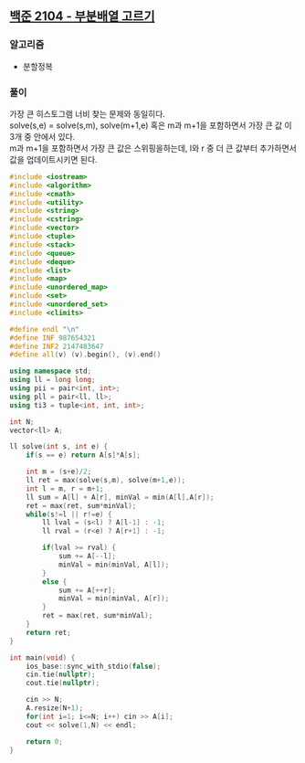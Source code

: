 ## [백준 2104 - 부분배열 고르기](https://www.acmicpc.net/problem/2104)

### 알고리즘
- 분할정복

### 풀이
가장 큰 히스토그램 너비 찾는 문제와 동일히다.  
solve(s,e) = solve(s,m), solve(m+1,e) 혹은 m과 m+1을 포함하면서 가장 큰 값 이 3개 중 안에서 있다.  
m과 m+1을 포함하면서 가장 큰 값은 스위핑을하는데, l와 r 중 더 큰 값부터 추가하면서 값을 업데이트시키면 된다.

```c++
#include <iostream>
#include <algorithm>
#include <cmath>
#include <utility>
#include <string>
#include <cstring>
#include <vector>
#include <tuple>
#include <stack>
#include <queue>
#include <deque>
#include <list>
#include <map>
#include <unordered_map>
#include <set>
#include <unordered_set>
#include <climits>

#define endl "\n"
#define INF 987654321
#define INF2 2147483647
#define all(v) (v).begin(), (v).end()

using namespace std;
using ll = long long;
using pii = pair<int, int>;
using pll = pair<ll, ll>;
using ti3 = tuple<int, int, int>;

int N;
vector<ll> A;

ll solve(int s, int e) {
    if(s == e) return A[s]*A[s];

    int m = (s+e)/2;
    ll ret = max(solve(s,m), solve(m+1,e));
    int l = m, r = m+1;
    ll sum = A[l] + A[r], minVal = min(A[l],A[r]);
    ret = max(ret, sum*minVal);
    while(s!=l || r!=e) {
        ll lval = (s<l) ? A[l-1] : -1;
        ll rval = (r<e) ? A[r+1] : -1;

        if(lval >= rval) {
            sum += A[--l];
            minVal = min(minVal, A[l]);
        }
        else {
            sum += A[++r];
            minVal = min(minVal, A[r]);
        }
        ret = max(ret, sum*minVal);
    }
    return ret;
}

int main(void) {
    ios_base::sync_with_stdio(false);
    cin.tie(nullptr);
    cout.tie(nullptr);

    cin >> N;
    A.resize(N+1);
    for(int i=1; i<=N; i++) cin >> A[i];
    cout << solve(1,N) << endl;

    return 0;
}
```